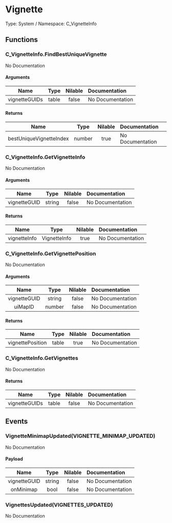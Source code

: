 # Vignette

Type: System / Namespace: C_VignetteInfo

## Functions

### C_VignetteInfo.FindBestUniqueVignette

No Documentation
#### Arguments
|Name|Type|Nilable|Documentation|
|:---:|:---:|:---:|:---|
|vignetteGUIDs|table|false|No Documentation|
#### Returns
|Name|Type|Nilable|Documentation|
|:---:|:---:|:---:|:---|
|bestUniqueVignetteIndex|number|true|No Documentation|
### C_VignetteInfo.GetVignetteInfo

No Documentation
#### Arguments
|Name|Type|Nilable|Documentation|
|:---:|:---:|:---:|:---|
|vignetteGUID|string|false|No Documentation|
#### Returns
|Name|Type|Nilable|Documentation|
|:---:|:---:|:---:|:---|
|vignetteInfo|VignetteInfo|true|No Documentation|
### C_VignetteInfo.GetVignettePosition

No Documentation
#### Arguments
|Name|Type|Nilable|Documentation|
|:---:|:---:|:---:|:---|
|vignetteGUID|string|false|No Documentation|
|uiMapID|number|false|No Documentation|
#### Returns
|Name|Type|Nilable|Documentation|
|:---:|:---:|:---:|:---|
|vignettePosition|table|true|No Documentation|
### C_VignetteInfo.GetVignettes

No Documentation
#### Returns
|Name|Type|Nilable|Documentation|
|:---:|:---:|:---:|:---|
|vignetteGUIDs|table|false|No Documentation|
## Events

### VignetteMinimapUpdated(VIGNETTE_MINIMAP_UPDATED)

No Documentation
#### Payload
|Name|Type|Nilable|Documentation|
|:---:|:---:|:---:|:---|
|vignetteGUID|string|false|No Documentation|
|onMinimap|bool|false|No Documentation|
### VignettesUpdated(VIGNETTES_UPDATED)

No Documentation
